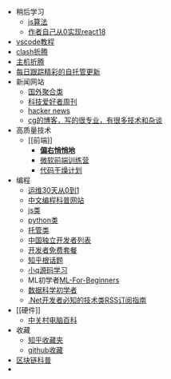 - 稍后学习
	- [js算法](https://github.com/ConardLi/awesome-coding-js)
	- [作者自己从0实现react18](https://github.com/BetaSu/big-react)
- [vscode教程](https://www.w3cschool.cn/vscode/vscode-intro.html)
- [clash折腾](https://yattazen.com/tutorial/clash-custom-config.html)
- [主机折腾](https://flybace.com/category/diy)
- [每日跟踪精彩的自托管更新](https://www.trackawesomelist.com/awesome-selfhosted/awesome-selfhosted/)
- 新闻网站
	- [国外聚合类](https://devurls.com/)
	- [科技爱好者周刊](https://github.com/ruanyf/weekly)
	- [hacker news](https://news.ycombinator.com/)
	- [cg的博客，写的很专业，有很多技术和杂谈](https://github.com/guobinhit/cg-blog)
- 高质量技术
	- [[前端]]
		- [**偏右悄悄地**](https://www.zhihu.com/people/afc163/answers)
		- [微软前端训练营](https://github.com/microsoft/frontend-bootcamp)
		- [代码干燥计划](https://drylint.com/)
- 编程
	- [运维30天从0到1](https://github.com/iam-veeramalla/aws-devops-zero-to-hero)
	- [中文编程科普网站](https://ebookfoundation.github.io/free-programming-books/books/free-programming-books-zh.html)
	- [js类](https://github.com/stars/snake34475/lists/js-study)
	- [python类](https://github.com/stars/snake34475/lists/python)
	- [托管类](https://github.com/stars/snake34475/lists/awesome-lists)
	- [中国独立开发者列表](https://github.com/1c7/chinese-independent-developer)
	- [开发者免费套餐](https://github.com/ripienaar/free-for-dev)
	- [知乎根话题](https://www.zhihu.com/topic/19776749/top-answers)
	- [小q源码学习](https://www.jianshu.com/u/0bfb463efb73)
	- ML初学者[ML-For-Beginners](https://github.com/microsoft/ML-For-Beginners)
	- [数据科学初学者](https://github.com/microsoft/Data-Science-For-Beginners)
	- [.Net开发者必知的技术类RSS订阅指南](https://www.cnblogs.com/enjoy233/p/technical_rss_subscription_guide_for_dotNet_developers.html)
- [[硬件]]
	- [中关村电脑百科](https://detail.zol.com.cn/bk/16.html#cpu-hz)
- 收藏
	- [知乎收藏夹](https://www.zhihu.com/people/teng-xiao-ran-85-88/collections)
	- [github收藏](https://github.com/snake34475?tab=stars)
- [区块链科普](https://github.com/xianfeng92/Love-Ethereum)
-